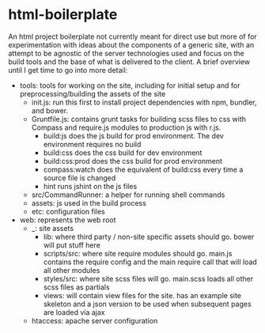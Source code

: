 html-boilerplate
================

An html project boilerplate not currently meant for direct use but more of for experimentation with ideas about the components of a generic site, with an attempt to be agnostic of the server technologies used and focus on the build tools and the base of what is delivered to the client.  A brief overview until I get time to go into more detail:

- tools: tools for working on the site, including for initial setup and for preprocessing/building the assets of the site
	- init.js: run this first to install project dependencies with npm, bundler, and bower.
	- Gruntfile.js: contains grunt tasks for building scss files to css with Compass and require.js modules to production js with r.js.
		- build:js does the js build for prod environment.  The dev environment requires no build
		- build:css does the css build for dev environment
		- build:css:prod does the css build for prod environment
		- compass:watch does the equivalent of build:css every time a source file is changed
		- hint runs jshint on the js files
	- src/CommandRunner: a helper for running shell commands
	- assets: js used in the build process
	- etc: configuration files
- web: represents the web root
	- _: site assets
		- lib: where third party / non-site specific assets should go.  bower will put stuff here
		- scripts/src: where site require modules should go.  main.js contains the require config and the main require call that will load all other modules
		- styles/src: where site scss files will go.  main.scss loads all other scss files as partials
		- views: will contain view files for the site.  has an example site skeleton and a json version to be used when subsequent pages are loaded via ajax
	- htaccess: apache server configuration
